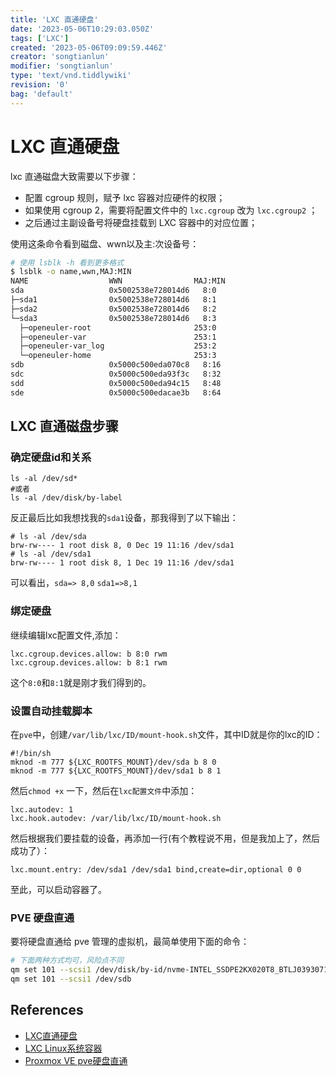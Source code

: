 ```yaml
---
title: 'LXC 直通硬盘'
date: '2023-05-06T10:29:03.050Z'
tags: ['LXC']
created: '2023-05-06T09:09:59.446Z'
creator: 'songtianlun'
modifier: 'songtianlun'
type: 'text/vnd.tiddlywiki'
revision: '0'
bag: 'default'
---
```


<!-- Exported from TiddlyWiki at 23:11, 27th 五月 2023 -->

# LXC 直通硬盘

lxc 直通磁盘大致需要以下步骤：

* 配置 cgroup 规则，赋予 lxc 容器对应硬件的权限；
* 如果使用 cgroup 2，需要将配置文件中的 `lxc.cgroup` 改为 `lxc.cgroup2` ；
* 之后通过主副设备号将硬盘挂载到 LXC 容器中的对应位置；

使用这条命令看到磁盘、wwn以及主:次设备号：

```bash
# 使用 lsblk -h 看到更多格式
$ lsblk -o name,wwn,MAJ:MIN
NAME                  WWN                MAJ:MIN
sda                   0x5002538e728014d6   8:0
├─sda1                0x5002538e728014d6   8:1
├─sda2                0x5002538e728014d6   8:2
└─sda3                0x5002538e728014d6   8:3
  ├─openeuler-root                       253:0
  ├─openeuler-var                        253:1
  ├─openeuler-var_log                    253:2
  └─openeuler-home                       253:3
sdb                   0x5000c500eda070c8   8:16
sdc                   0x5000c500eda93f3c   8:32
sdd                   0x5000c500eda94c15   8:48
sde                   0x5000c500edacae3b   8:64
```

## LXC 直通磁盘步骤

### 确定硬盘id和关系

```
ls -al /dev/sd*
#或者
ls -al /dev/disk/by-label
```

反正最后比如我想找我的`sda1`设备，那我得到了以下输出：

```
# ls -al /dev/sda
brw-rw---- 1 root disk 8, 0 Dec 19 11:16 /dev/sda1
# ls -al /dev/sda1
brw-rw---- 1 root disk 8, 1 Dec 19 11:16 /dev/sda1
```

可以看出，`sda=> 8,0` `sda1=>8,1`

### 绑定硬盘

继续编辑lxc配置文件,添加：

```
lxc.cgroup.devices.allow: b 8:0 rwm
lxc.cgroup.devices.allow: b 8:1 rwm
```

这个`8:0`和`8:1`就是刚才我们得到的。

### 设置自动挂载脚本

在`pve`中，创建`/var/lib/lxc/ID/mount-hook.sh`文件，其中ID就是你的lxc的ID：

```
#!/bin/sh
mknod -m 777 ${LXC_ROOTFS_MOUNT}/dev/sda b 8 0
mknod -m 777 ${LXC_ROOTFS_MOUNT}/dev/sda1 b 8 1
```

然后`chmod +x` 一下，然后在`lxc配置文件`中添加：

```
lxc.autodev: 1
lxc.hook.autodev: /var/lib/lxc/ID/mount-hook.sh
```

然后根据我们要挂载的设备，再添加一行(有个教程说不用，但是我加上了，然后成功了）：

```
lxc.mount.entry: /dev/sda1 /dev/sda1 bind,create=dir,optional 0 0
```

至此，可以启动容器了。

### PVE 硬盘直通

要将硬盘直通给 pve 管理的虚拟机，最简单使用下面的命令：

```bash
# 下面两种方式均可，风险点不同
qm set 101 --scsi1 /dev/disk/by-id/nvme-INTEL_SSDPE2KX020T8_BTLJ039307142P0BGN
qm set 101 --scsi1 /dev/sdb
```

## References

* [LXC直通硬盘](https://www.mereith.com/post/86)
* [LXC Linux系统容器](https://yunfwe.cn/2019/09/23/2019/LXC%20Linux%E7%B3%BB%E7%BB%9F%E5%AE%B9%E5%99%A8/)
* [Proxmox VE pve硬盘直通 ](https://foxi.buduanwang.vip/virtualization/1754.html/)